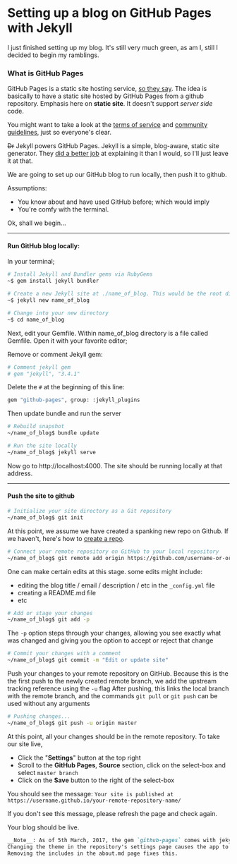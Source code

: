 # Setting up a blog on GitHub Pages with Jekyll

I just finished setting up my blog. It's still very much green, as am I, still I decided to begin my ramblings.

### What is GitHub Pages
GitHub Pages is a static site hosting service, [so they say](https://help.github.com/articles/what-is-github-pages/). The idea is basically to have a static site hosted by GitHub Pages from a github repository. Emphasis here on **static site**. It doesn't support _server side_ code.

You might want to take a look at the [terms of service](https://help.github.com/articles/github-terms-of-service/) and [community guidelines](https://help.github.com/articles/github-community-guidelines/), just so everyone's clear. 

~~Dr~~ Jekyll powers GitHub Pages. Jekyll is a simple, blog-aware, static site generator. They [did a better job](https://jekyllrb.com/docs/home/#so-what-is-jekyll-exactly) at explaining it than I would, so I'll just leave it at that.

We are going to set up our GitHub blog to run locally, then push it to github.

Assumptions: 
- You know about and have used GitHub before; which would imply
- You're comfy with the terminal.

Ok, shall we begin...

---

#### Run GitHub blog locally:

In your terminal;

```bash
# Install Jekyll and Bundler gems via RubyGems
~$ gem install jekyll bundler

# Create a new Jekyll site at ./name_of_blog. This would be the root directory of your blog
~$ jekyll new name_of_blog

# Change into your new directory
~$ cd name_of_blog
```

Next, edit your Gemfile. Within name_of_blog directory is a file called Gemfile. Open it with your favorite editor;

Remove or comment Jekyll gem:

```bash
# Comment jekyll gem
# gem "jekyll", "3.4.1"
```

Delete the `#` at the beginning of this line:

```bash
gem "github-pages", group: :jekyll_plugins
```

Then update bundle and run the server

```bash
# Rebuild snapshot
~/name_of_blog$ bundle update

# Run the site locally
~/name_of_blog$ jekyll serve
```

Now go to http://localhost:4000. The site should be running locally at that address.

---

#### Push the site to github

```bash
# Initialize your site directory as a Git repository
~/name_of_blog$ git init
```

At this point, we assume we have created a spanking new repo on Github. If we haven't, here's how to [create a repo](https://help.github.com/articles/create-a-repo/).

```bash
# Connect your remote repository on GitHub to your local repository
~/name_of_blog$ git remote add origin https://github.com/username-or-organization-name/your-remote-repository-name.git
```

One can make certain edits at this stage. some edits might include:

* editing the blog title / email / description / etc in the `_config.yml` file
* creating a README.md file
* etc


```bash
# Add or stage your changes
~/name_of_blog$ git add -p
```

The `-p` option steps through your changes, allowing you see exactly what was changed and giving you the option to accept or reject that change

```bash
# Commit your changes with a comment
~/name_of_blog$ git commit -m "Edit or update site"
```

Push your changes to your remote repository on GitHub. Because this is the the first push to the newly created remote branch, we add the upstream tracking reference using the `-u` flag
After pushing, this links the local branch with the remote branch, and the commands `git pull` or `git push` can be used without any arguments

```bash
# Pushing changes...
~/name_of_blog$ git push -u origin master
```

At this point, all your changes should be in the remote repository. To take our site live,

* Click the "__Settings__" button at the top right
* Scroll to the __GitHub Pages__, __Source__ section, click on the select-box and select `master branch`
* Click on the __Save__ button to the right of the select-box


You should see the message: 
`Your site is published at https://username.github.io/your-remote-repository-name/`

If you don't see this message, please refresh the page and check again.

Your blog should be live.

```markdown
__Note__: As of 5th March, 2017, the gem `github-pages` comes with jekyll version 3.3.1
Changing the theme in the repository's settings page causes the app to break. 
Removing the includes in the about.md page fixes this.
```